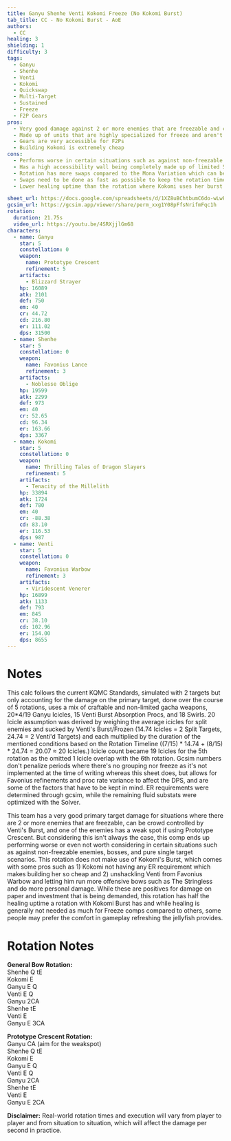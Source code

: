```yaml
---
title: Ganyu Shenhe Venti Kokomi Freeze (No Kokomi Burst)
tab_title: CC - No Kokomi Burst - AoE
authors:
  - CC
healing: 3
shielding: 1
difficulty: 3
tags:
  - Ganyu
  - Shenhe
  - Venti
  - Kokomi
  - Quickswap
  - Multi-Target
  - Sustained
  - Freeze
  - F2P Gears
pros:
  - Very good damage against 2 or more enemies that are freezable and can be crowd controlled by Venti's Burst
  - Made up of units that are highly specialized for freeze and aren't highly contested for as a result
  - Gears are very accessible for F2Ps
  - Building Kokomi is extremely cheap
cons:
  - Performs worse in certain situations such as against non-freezable enemies, bosses, and pure single target scenarios
  - Has a high accessibility wall being completely made up of limited 5-star characters
  - Rotation has more swaps compared to the Mona Variation which can be hard to learn and getting used to
  - Swaps need to be done as fast as possible to keep the rotation times low
  - Lower healing uptime than the rotation where Kokomi uses her burst

sheet_url: https://docs.google.com/spreadsheets/d/1XZ8uBChtbumC6do-wLwPSp0klGLblThsxlhA26rt1FA/edit#gid=1035782785
gcsim_url: https://gcsim.app/viewer/share/perm_xxg1Y08pFfsNrifmFqc1h
rotation:
  duration: 21.75s
  video_url: https://youtu.be/4SRXjjlGm68
characters:
  - name: Ganyu
    star: 5
    constellation: 0
    weapon:
      name: Prototype Crescent
      refinement: 5
    artifacts:
      - Blizzard Strayer
    hp: 16089
    atk: 2101
    def: 750
    em: 40
    cr: 44.72
    cd: 216.80
    er: 111.02
    dps: 31500
  - name: Shenhe
    star: 5
    constellation: 0
    weapon:
      name: Favonius Lance
      refinement: 3
    artifacts:
      - Noblesse Oblige
    hp: 19599
    atk: 2299
    def: 973
    em: 40
    cr: 52.65
    cd: 96.34
    er: 163.66
    dps: 3367
  - name: Kokomi
    star: 5
    constellation: 0
    weapon:
      name: Thrilling Tales of Dragon Slayers
      refinement: 5
    artifacts:
      - Tenacity of the Millelith
    hp: 33894
    atk: 1724
    def: 780
    em: 40
    cr: -88.38
    cd: 83.10
    er: 116.53
    dps: 987
  - name: Venti
    star: 5
    constellation: 0
    weapon:
      name: Favonius Warbow
      refinement: 3
    artifacts:
      - Viridescent Venerer
    hp: 16899
    atk: 1133
    def: 793
    em: 845
    cr: 38.10
    cd: 102.96
    er: 154.00
    dps: 8655
---
```

 
# **Notes**  

This calc follows the current KQMC Standards, simulated with 2 targets but only accounting for the damage on the primary target, done over the course of 5 rotations, uses a mix of craftable and non-limited gacha weapons, 20*4/19 Ganyu Icicles, 15 Venti Burst Absorption Procs, and 18 Swirls. 20 Icicle assumption was derived by weighing the average icicles for split enemies and sucked by Venti's Burst/Frozen (14.74 Icicles = 2 Split Targets, 24.74 = 2 Venti'd Targets) and each multiplied by the duration of the mentioned conditions based on the Rotation Timeline ((7/15) * 14.74 + (8/15) * 24.74 = 20.07 ≈ 20 Icicles.) Icicle count became 19 Icicles for the 5th rotation as the omitted 1 Icicle overlap with the 6th rotation. Gcsim numbers don't penalize periods where there's no grouping nor freeze as it's not implemented at the time of writing whereas this sheet does, but allows for Favonius refinements and proc rate variance to affect the DPS, and are some of the factors that have to be kept in mind. ER requirements were determined through gcsim, while the remaining fluid substats were optimized with the Solver.  

This team has a very good primary target damage for situations where there are 2 or more enemies that are freezable, can be crowd controlled by Venti's Burst, and one of the enemies has a weak spot if using Prototype Crescent. But considering this isn't always the case, this comp ends up performing worse or even not worth considering in certain situations such as against non-freezable enemies, bosses, and pure single target scenarios. This rotation does not make use of Kokomi's Burst, which comes with some pros such as 1) Kokomi not having any ER requirement which makes building her so cheap and 2) unshackling Venti from Favonius Warbow and letting him run more offensive bows such as The Stringless and do more personal damage. While these are positives for damage on paper and investment that is being demanded, this rotation has half the healing uptime a rotation with Kokomi Burst has and while healing is generally not needed as much for Freeze comps compared to others, some people may prefer the comfort in gameplay refreshing the jellyfish provides.
 
# **Rotation Notes**  

**General Bow Rotation:**  
Shenhe Q tE  
Kokomi E  
Ganyu E Q  
Venti E Q  
Ganyu 2CA  
Shenhe tE  
Venti E  
Ganyu E 3CA  
  
**Prototype Crescent Rotation:**  
Ganyu CA (aim for the weakspot)  
Shenhe Q tE  
Kokomi E  
Ganyu E Q  
Venti E Q  
Ganyu 2CA  
Shenhe tE  
Venti E  
Ganyu E 2CA  
   
**Disclaimer:** Real-world rotation times and execution will vary from player to player and from situation to situation, which will affect the damage per second in practice. 